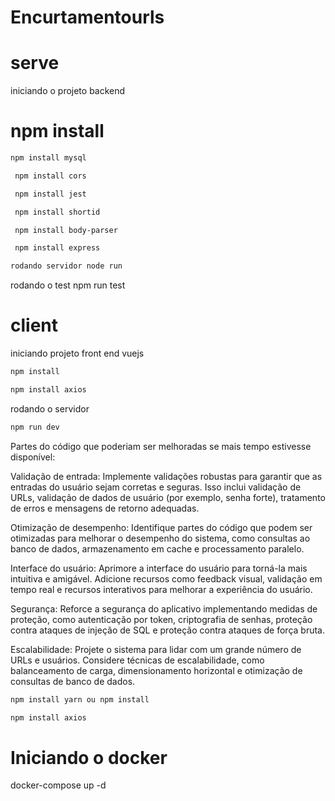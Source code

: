 # Encurtamentourls
# serve
iniciando o projeto backend
# npm install
```sh
npm install mysql
```
```sh 
 npm install cors
```
```sh 
 npm install jest
 ```
```sh 
 npm install shortid
```
```sh 
 npm install body-parser
```
```sh 
 npm install express
 ```
 ```sh
 rodando servidor node run
 ```
rodando o test npm run test

# client
iniciando projeto front end vuejs
 ```sh
npm install
 ```
  ```sh
npm install axios
 ```
 rodando o servidor
  ```sh
npm run dev
 ```
Partes do código que poderiam ser melhoradas se mais tempo estivesse disponível:

Validação de entrada: Implemente validações robustas para garantir que as entradas do usuário sejam corretas e seguras. Isso inclui validação de URLs, validação de dados de usuário (por exemplo, senha forte), tratamento de erros e mensagens de retorno adequadas.

Otimização de desempenho: Identifique partes do código que podem ser otimizadas para melhorar o desempenho do sistema, como consultas ao banco de dados, armazenamento em cache e processamento paralelo.

Interface do usuário: Aprimore a interface do usuário para torná-la mais intuitiva e amigável. Adicione recursos como feedback visual, validação em tempo real e recursos interativos para melhorar a experiência do usuário.

Segurança: Reforce a segurança do aplicativo implementando medidas de proteção, como autenticação por token, criptografia de senhas, proteção contra ataques de injeção de SQL e proteção contra ataques de força bruta.

Escalabilidade: Projete o sistema para lidar com um grande número de URLs e usuários. Considere técnicas de escalabilidade, como balanceamento de carga, dimensionamento horizontal e otimização de consultas de banco de dados.

```sh
npm install yarn ou npm install
```

```sh
npm install axios
```
# Iniciando o docker 
docker-compose up -d





